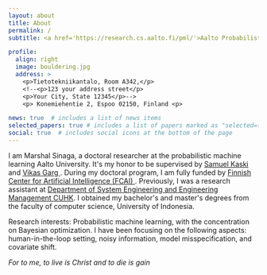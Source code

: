```yaml
---
layout: about
title: About
permalink: /
subtitle: <a href='https://research.cs.aalto.fi/pml/'>Aalto Probabilistic Machine Learning group</a>

profile:
  align: right
  image: bouldering.jpg
  address: >
    <p>Tietotekniikantalo, Room A342,</p>
    <!--<p>123 your address street</p>
    <p>Your City, State 12345</p>-->
    <p> Konemiehentie 2, Espoo 02150, Finland <p>

news: true  # includes a list of news items
selected_papers: true # includes a list of papers marked as "selected={true}"
social: true  # includes social icons at the bottom of the page
---
```


I am Marshal Sinaga, a doctoral researcher at the probabilistic machine learning Aalto University. It's my honor to be supervised by <a href='https://people.aalto.fi/samuel.kaski'> Samuel Kaski </a> and <a href='https://research.aalto.fi/en/persons/vikas-garg'> Vikas Garg </a>. During my doctoral program, I am fully funded by <a href='https://fcai.fi/'> Finnish Center for Artificial Intelligence (FCAI) </a>. Previously, I was a research assistant at <a href='https://www.se.cuhk.edu.hk/'>Department of System Engineering and Engineering Management CUHK</a>. I obtained my bachelor's and master's degrees from the faculty of computer science, University of Indonesia. 

Research interests: Probabilistic machine learning, with the concentration on Bayesian optimization. I have been focusing on the following aspects: human-in-the-loop setting, noisy information, model misspecification, and covariate shift.

*For to me, to live is Christ and to die is gain*
